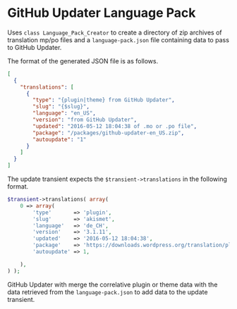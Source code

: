 # GitHub Updater Language Pack

Uses `class Language_Pack_Creator` to create a directory of zip archives of translation mp/po files and a `language-pack.json` file containing data to pass to GitHub Updater.

The format of the generated JSON file is as follows.

```json
[
  {
    "translations": [
      {
        "type": "{plugin|theme} from GitHub Updater",
        "slug": "{$slug}",
        "language": "en_US",
        "version": "from GitHub Updater",
        "updated": "2016-05-12 18:04:38 of .mo or .po file",
        "package": "/packages/github-updater-en_US.zip",
        "autoupdate": "1"
      }
    ]
  }
]

```

The update transient expects the `$transient->translations` in the following format.

```php
$transient->translations( array(
	0 => array(
		'type'       => 'plugin',
		'slug'       => 'akismet',
		'language'   => 'de_CH',
		'version'    => '3.1.11',
		'updated'    => '2016-05-12 18:04:38',
		'package'    => 'https://downloads.wordpress.org/translation/plugin/akismet/3.1.11/de_CH.zip',
		'autoupdate' => 1,

	),
) );
```

GitHub Updater with merge the correlative plugin or theme data with the data retrieved from the `language-pack.json` to add data to the update transient.

